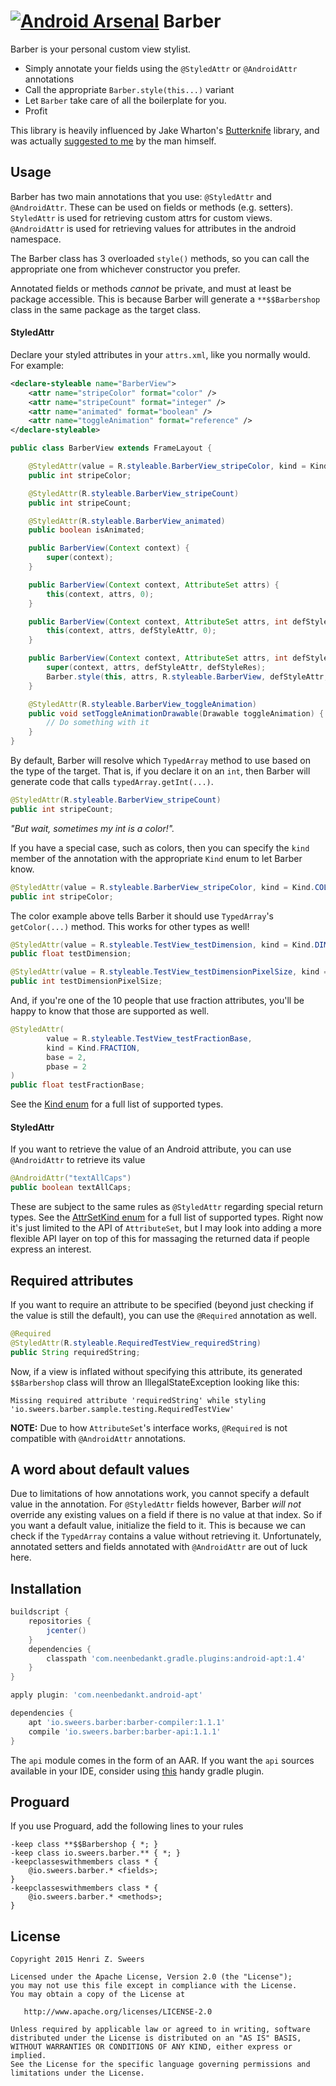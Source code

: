 [![Android Arsenal](https://img.shields.io/badge/Android%20Arsenal-Barber-brightgreen.svg?style=flat)](http://android-arsenal.com/details/1/1612)
Barber
======

Barber is your personal custom view stylist.

* Simply annotate your fields using the `@StyledAttr` or `@AndroidAttr` annotations
* Call the appropriate `Barber.style(this...)` variant
* Let `Barber` take care of all the boilerplate for you.
* Profit

This library is heavily influenced by Jake Wharton's [Butterknife](https://github.com/JakeWharton/butterknife) library, and was actually [suggested to me](http://www.reddit.com/r/androiddev/comments/2ue4rm/i_want_to_learn_annotation_processing_but_cant/co7n093?context=3) by the man himself.

Usage
-----

Barber has two main annotations that you use: `@StyledAttr` and `@AndroidAttr`. These can be used on fields or methods (e.g. setters). `StyledAttr` is used for retrieving custom attrs for custom views. `@AndroidAttr` is used for retrieving values for attributes in the android namespace.

The Barber class has 3 overloaded `style()` methods, so you can call the appropriate one from whichever constructor you prefer.

Annotated fields or methods *cannot* be private, and must at least be package accessible. This is because Barber will generate a `**$$Barbershop` class in the same package as the target class.

#### StyledAttr

Declare your styled attributes in your `attrs.xml`, like you normally would. For example:

```xml
<declare-styleable name="BarberView">
    <attr name="stripeColor" format="color" />
    <attr name="stripeCount" format="integer" />
    <attr name="animated" format="boolean" />
    <attr name="toggleAnimation" format="reference" />
</declare-styleable>
```

```java
public class BarberView extends FrameLayout {

    @StyledAttr(value = R.styleable.BarberView_stripeColor, kind = Kind.COLOR)
    public int stripeColor;

    @StyledAttr(R.styleable.BarberView_stripeCount)
    public int stripeCount;

    @StyledAttr(R.styleable.BarberView_animated)
    public boolean isAnimated;

    public BarberView(Context context) {
        super(context);
    }

    public BarberView(Context context, AttributeSet attrs) {
        this(context, attrs, 0);
    }

    public BarberView(Context context, AttributeSet attrs, int defStyleAttr) {
        this(context, attrs, defStyleAttr, 0);
    }

    public BarberView(Context context, AttributeSet attrs, int defStyleAttr, int defStyleRes) {
        super(context, attrs, defStyleAttr, defStyleRes);
        Barber.style(this, attrs, R.styleable.BarberView, defStyleAttr, defStyleRes);
    }

    @StyledAttr(R.styleable.BarberView_toggleAnimation)
    public void setToggleAnimationDrawable(Drawable toggleAnimation) {
        // Do something with it
    }
}
```

By default, Barber will resolve which `TypedArray` method to use based on the type of the target. That is, if you declare it on an `int`, then Barber will generate code that calls `typedArray.getInt(...)`.

```java
@StyledAttr(R.styleable.BarberView_stripeCount)
public int stripeCount;
```

*"But wait, sometimes my int is a color!".*

If you have a special case, such as colors, then you can specify the `kind` member of the annotation with the appropriate `Kind` enum to let Barber know.

 ```java
 @StyledAttr(value = R.styleable.BarberView_stripeColor, kind = Kind.COLOR)
 public int stripeColor;
 ```

The color example above tells Barber it should use `TypedArray`'s `getColor(...)` method. This works for other types as well!

```java
@StyledAttr(value = R.styleable.TestView_testDimension, kind = Kind.DIMEN)
public float testDimension;

@StyledAttr(value = R.styleable.TestView_testDimensionPixelSize, kind = Kind.DIMEN_PIXEL_SIZE)
public int testDimensionPixelSize;
```

And, if you're one of the 10 people that use fraction attributes, you'll be happy to know that those are supported as well.

```java
@StyledAttr(
        value = R.styleable.TestView_testFractionBase,
        kind = Kind.FRACTION,
        base = 2,
        pbase = 2
)
public float testFractionBase;
```

See the [Kind enum](https://github.com/hzsweers/barber/blob/master/api/src/main/java/io/sweers/barber/Kind.java) for a full list of supported types.

#### StyledAttr

If you want to retrieve the value of an Android attribute, you can use `@AndroidAttr` to retrieve its value

```java
@AndroidAttr("textAllCaps")
public boolean textAllCaps;
```

These are subject to the same rules as `@StyledAttr` regarding special return types. See the [AttrSetKind enum](https://github.com/hzsweers/barber/blob/master/api/src/main/java/io/sweers/barber/AttrSetKind.java) for a full list of supported types. Right now it's just limited to the API of `AttributeSet`, but I may look into adding a more flexible API layer on top of this for massaging the returned data if people express an interest.

Required attributes
-------------------
If you want to require an attribute to be specified (beyond just checking if the value is still the default), you can use the `@Required` annotation as well.

```java
@Required
@StyledAttr(R.styleable.RequiredTestView_requiredString)
public String requiredString;
```

Now, if a view is inflated without specifying this attribute, its generated `$$Barbershop` class will throw an IllegalStateException looking like this:

`Missing required attribute 'requiredString' while styling 'io.sweers.barber.sample.testing.RequiredTestView'`

**NOTE:** Due to how `AttributeSet`'s interface works, `@Required` is not compatible with `@AndroidAttr` annotations.

A word about default values
---------------------------
Due to limitations of how annotations work, you cannot specify a default value in the annotation. For `@StyledAttr` fields however, Barber *will not* override any existing values on a field if there is no value at that index. So if you want a default value, initialize the field to it. This is because we can check if the `TypedArray` contains a value without retrieving it. Unfortunately, annotated setters and fields annotated with `@AndroidAttr` are out of luck here.

Installation
------------
```groovy
buildscript {
    repositories {
        jcenter()
    }
    dependencies {
        classpath 'com.neenbedankt.gradle.plugins:android-apt:1.4'
    }
}

apply plugin: 'com.neenbedankt.android-apt'

dependencies {
    apt 'io.sweers.barber:barber-compiler:1.1.1'
    compile 'io.sweers.barber:barber-api:1.1.1'
}
```

The `api` module comes in the form of an AAR. If you want the `api` sources available in your IDE, consider using [this](https://github.com/xujiaao/AARLinkSources) handy gradle plugin.

Proguard
--------

If you use Proguard, add the following lines to your rules
```
-keep class **$$Barbershop { *; }
-keep class io.sweers.barber.** { *; }
-keepclasseswithmembers class * {
    @io.sweers.barber.* <fields>;
}
-keepclasseswithmembers class * {
    @io.sweers.barber.* <methods>;
}
```

License
-------

    Copyright 2015 Henri Z. Sweers

    Licensed under the Apache License, Version 2.0 (the "License");
    you may not use this file except in compliance with the License.
    You may obtain a copy of the License at

       http://www.apache.org/licenses/LICENSE-2.0

    Unless required by applicable law or agreed to in writing, software
    distributed under the License is distributed on an "AS IS" BASIS,
    WITHOUT WARRANTIES OR CONDITIONS OF ANY KIND, either express or implied.
    See the License for the specific language governing permissions and
    limitations under the License.
